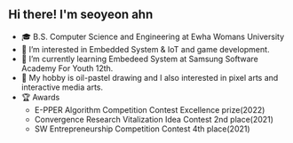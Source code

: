 

## Hi there! I'm seoyeon ahn  

- 🎓 B.S. Computer Science and Engineering at Ewha Womans University 
- 🔭 I’m interested in Embedded System & IoT and game development. 
- 🌱 I’m currently learning Embedeed System at Samsung Software Academy For Youth 12th. 
- 🎨 My hobby is oil-pastel drawing and I also interested in pixel arts and interactive media arts. 
- 🏆 Awards
  - E-PPER Algorithm Competition Contest Excellence prize(2022)
  - Convergence Research Vitalization Idea Contest 2nd place(2021)
  - SW Entrepreneurship Competition Contest 4th place(2021) 
